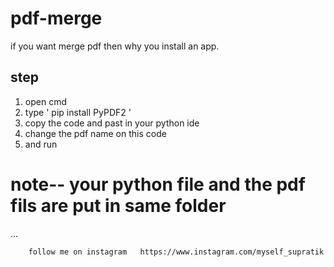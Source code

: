 # pdf-merge  
if you want merge pdf then why you install an app.  


step
----------------
1. open cmd  
2.  type    '   pip install PyPDF2   '  
3. copy the code and past in your python ide  
4. change the pdf name on this code 
5. and run  
# note-- your python file and the pdf fils are put in same folder  
...

  
    
      
        follow me on instagram   https://www.instagram.com/myself_supratik  


